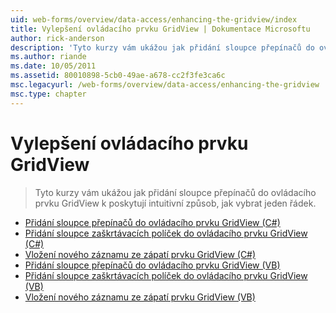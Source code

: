 ```yaml
---
uid: web-forms/overview/data-access/enhancing-the-gridview/index
title: Vylepšení ovládacího prvku GridView | Dokumentace Microsoftu
author: rick-anderson
description: 'Tyto kurzy vám ukážou jak přidání sloupce přepínačů do ovládacího prvku GridView k poskytují intuitivní způsob, jak vybrat jeden řádek.'
ms.author: riande
ms.date: 10/05/2011
ms.assetid: 80010898-5cb0-49ae-a678-cc2f3fe3ca6c
msc.legacyurl: /web-forms/overview/data-access/enhancing-the-gridview
msc.type: chapter
---
```

<a name="enhancing-the-gridview"></a>Vylepšení ovládacího prvku GridView
====================
> Tyto kurzy vám ukážou jak přidání sloupce přepínačů do ovládacího prvku GridView k poskytují intuitivní způsob, jak vybrat jeden řádek.


- [Přidání sloupce přepínačů do ovládacího prvku GridView (C#)](adding-a-gridview-column-of-radio-buttons-cs.md)
- [Přidání sloupce zaškrtávacích políček do ovládacího prvku GridView (C#)](adding-a-gridview-column-of-checkboxes-cs.md)
- [Vložení nového záznamu ze zápatí prvku GridView (C#)](inserting-a-new-record-from-the-gridview-s-footer-cs.md)
- [Přidání sloupce přepínačů do ovládacího prvku GridView (VB)](adding-a-gridview-column-of-radio-buttons-vb.md)
- [Přidání sloupce zaškrtávacích políček do ovládacího prvku GridView (VB)](adding-a-gridview-column-of-checkboxes-vb.md)
- [Vložení nového záznamu ze zápatí prvku GridView (VB)](inserting-a-new-record-from-the-gridview-s-footer-vb.md)
